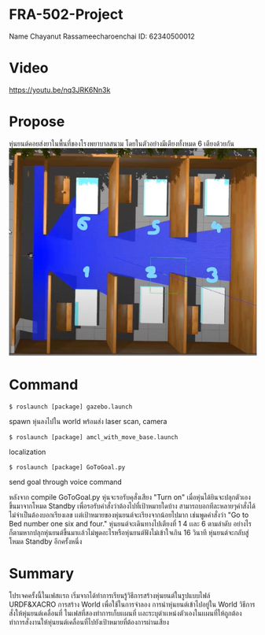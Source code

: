 # FRA-502-Project
Name Chayanut Rassameecharoenchai ID: 62340500012
# Video
https://youtu.be/nq3JRK6Nn3k
# Propose
หุ่นยนต์คอยส่งยาในพื้นที่ของโรงพยาบาลสนาม โดยในตัวอย่างมีเตียงทั้งหมด 6 เตียงด้วยกัน
![alt text](https://github.com/aumchayanut/FRA-502-Project/blob/main/World.jpg?raw=true)
# Command
```
$ roslaunch [package] gazebo.launch
```
spawn หุ่นลงไปใน world พร้อมส่ง laser scan, camera

```
$ roslaunch [package] amcl_with_move_base.launch
```
localization

```
$ roslaunch [package] GoToGoal.py
```
send goal through voice command

หลังจาก compile GoToGoal.py หุ่นจะรอรับคุสั่งเสียง "Turn on" เมื่อหุ่นได้ยินจะปลุกตัวเองขึ้นมาจากโหมด Standby เพื่อรอรับคำสั่งว่าต้องไปที่เป้าหมายใดบ้าง สามารถบอกทีละหลายๆคำสั่งได้ ไม่จำเป็นต้องบอกเรียงเลข เเต่เป้าหมายของหุ่นยนต์จะเรียงจากน้อยไปมาก เช่นพูดคำสั่งว่า "Go to Bed number one six and four." หุ่นยนต์จะเดินทางไปเตียงที่ 1 4 เเละ 6 ตามลำดับ อย่างไรก็ตามหากปลุกหุ่นยนต์ขึ้นมาเเล้วไม่พูดอะไรหรือหุ่นยนต์ฟังไม่เข้าใจเกิน 16 วินาที หุ่นยนต์จะกลับสู่โหมด Standby อีกครั้งหนึ่ง
# Summary
โปรเจคครั้งนี้ในเฟสเเรก เริ่มจากได้ทำการเรียนรู้วิธีการสร้างหุ่นยนต์ในรูปแบบไฟล์ URDF&XACRO การสร้าง World เพื่อใช้ในการจำลอง การนำหุ่นยนต์เข้าไปอยู่ใน World วิธีการสั่งให้หุ่นยนต์เคลื่อนที่ ในเฟสที่สองทำการเก็บเเผนที่ เเละระบุตำเเหน่งตัวเองในเเผนที่ให้ถูกต้อง ทำการสั่งงานให้หุ่นยนต์เคลื่อนที่ไปยังเป้าหมายที่ต้องการผ่านเสียง
